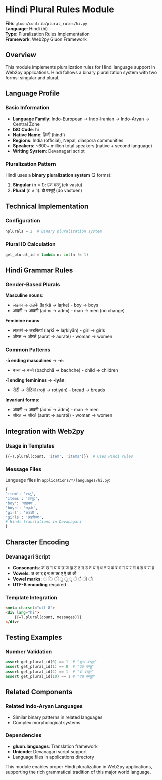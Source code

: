 # Hindi Plural Rules Module

**File**: `gluon/contrib/plural_rules/hi.py`  
**Language**: Hindi (hi)  
**Type**: Pluralization Rules Implementation  
**Framework**: Web2py Gluon Framework

## Overview

This module implements pluralization rules for Hindi language support in Web2py applications. Hindi follows a binary pluralization system with two forms: singular and plural.

## Language Profile

### Basic Information
- **Language Family**: Indo-European → Indo-Iranian → Indo-Aryan → Central Zone
- **ISO Code**: hi
- **Native Name**: हिन्दी (hindī)
- **Regions**: India (official), Nepal, diaspora communities
- **Speakers**: ~600+ million total speakers (native + second language)
- **Writing System**: Devanagari script

### Pluralization Pattern
Hindi uses a **binary pluralization system** (2 forms):
1. **Singular** (n = 1): एक वस्तु (ek vastu)
2. **Plural** (n ≠ 1): दो वस्तुएं (do vastuen)

## Technical Implementation

### Configuration
```python
nplurals = 2  # Binary pluralization system
```

### Plural ID Calculation
```python
get_plural_id = lambda n: int(n != 1)
```

## Hindi Grammar Rules

### Gender-Based Plurals

**Masculine nouns**:
- लड़का → लड़के (laṛkā → laṛke) - boy → boys
- आदमी → आदमी (ādmī → ādmī) - man → men (no change)

**Feminine nouns**:
- लड़की → लड़कियां (laṛkī → laṛkiyān) - girl → girls
- औरत → औरतें (aurat → auratẽ) - woman → women

### Common Patterns

**-ā ending masculines** → **-e**:
- बच्चा → बच्चे (bachchā → bachche) - child → children

**-ī ending feminines** → **-iyān**:
- रोटी → रोटियां (roṭī → roṭiyān) - bread → breads

**Invariant forms**:
- आदमी → आदमी (ādmī → ādmī) - man → men
- औरत → औरतें (aurat → auratẽ) - woman → women

## Integration with Web2py

### Usage in Templates
```python
{{=T.plural(count, 'item', 'items')}}  # Uses Hindi rules
```

### Message Files
Language files in `applications/*/languages/hi.py`:
```python
{
'item': 'वस्तु',
'items': 'वस्तुएं',
'boy': 'लड़का',
'boys': 'लड़के',
'girl': 'लड़की', 
'girls': 'लड़कियां',
# Hindi translations in Devanagari
}
```

## Character Encoding

### Devanagari Script
- **Consonants**: क ख ग घ च छ ज झ ट ठ ड ढ त थ द ध न प फ ब भ म य र ल व श ष स ह
- **Vowels**: अ आ इ ई उ ऊ ऋ ए ऐ ओ औ
- **Vowel marks**: ा ि ी ु ू ृ े ै ो ौ
- **UTF-8 encoding** required

### Template Integration
```html
<meta charset="utf-8">
<div lang="hi">
    {{=T.plural(count, messages)}}
</div>
```

## Testing Examples

### Number Validation
```python
assert get_plural_id(0) == 1  # "शून्य वस्तुएं"
assert get_plural_id(1) == 0  # "एक वस्तु"
assert get_plural_id(2) == 1  # "दो वस्तुएं"
assert get_plural_id(10) == 1 # "दस वस्तुएं"
```

## Related Components

### Related Indo-Aryan Languages
- Similar binary patterns in related languages
- Complex morphological systems

### Dependencies
- **gluon.languages**: Translation framework
- **Unicode**: Devanagari script support
- Language files in applications directory

This module enables proper Hindi pluralization in Web2py applications, supporting the rich grammatical tradition of this major world language.